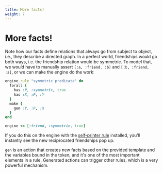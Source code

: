 ```yaml
---
title: More facts!
weight: 7
---
```


# More facts!

Note how our facts define relations that always go from subject to object, i.e., they describe a directed graph. In a perfect world, friendships would go both ways, i.e. the friendship relation would be symmetric. To model that, we would have to manually assert `[:a, :friend, :b]` and `[:b, :friend, :a]`, or we can make the engine do the work:

```ruby
engine.rule "symmetric predicate" do
  forall {
    has :P, :symmetric, true
    has :X, :P, :Y
  }
  make {
    gen :Y, :P, :X
  }
end

engine << [:friend, :symmetric, true]
```

If you do this on the engine with the [self-printer rule](05-taking-an-action.html) installed, you'll instantly see the new reciprocated friendships pop up.

`gen` is an action that creates new facts based on the provided template and the variables bound in the token, and it's one of the most important elements in a rule. Generated actions can trigger other rules, which is a very powerful mechanism.

